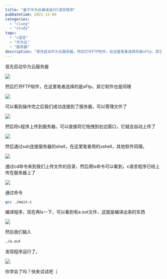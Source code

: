 ```yaml
---
title: "基于华为云编译运行C语言程序"
pubDatetime: 2021-12-09
categories:
  - "clang"
  - "study"
tags:
  - "c语言"
  - "华为云"
  - "服务器"
description: "首先启动华为云服务器。然后打开FTP软件，在这里笔者选择的是xFtp，其它软件也是同理。可以看到操作完之后我们成功连接到了服务器，可以管理文件了。"
---
```


首先启动华为云服务器

[![](https://maxtuneblog.oss-cn-shenzhen.aliyuncs.com/old/assets/images/1639025964-image-1024x518.png)](https://mxte.cc/?attachment_id=198)

然后打开FTP软件，在这里笔者选择的是xFtp，其它软件也是同理

[![](https://maxtuneblog.oss-cn-shenzhen.aliyuncs.com/old/assets/images/1639026320-image-1024x741.png)](https://mxte.cc/?attachment_id=199)

可以看到操作完之后我们成功连接到了服务器，可以管理文件了

[![](https://maxtuneblog.oss-cn-shenzhen.aliyuncs.com/old/assets/images/1639026599-image-1024x733.png)](https://mxte.cc/?attachment_id=201)

然后将c程序上传到服务器，可以直接将它拖拽到右边窗口，它就会自动上传了

[![](https://maxtuneblog.oss-cn-shenzhen.aliyuncs.com/old/assets/images/1639026671-image.png)](https://mxte.cc/?attachment_id=202)

然后通过ssh连接服务器的shell，在这里笔者用的xshell，其他软件同理。

[![](https://maxtuneblog.oss-cn-shenzhen.aliyuncs.com/old/assets/images/1639026788-image-1024x726.png)](https://mxte.cc/?attachment_id=203)

通过cd命令来到我们上传文件的目录，然后用ls命令可以看到，c语言程序已经上传在服务器上了

[![](https://maxtuneblog.oss-cn-shenzhen.aliyuncs.com/old/assets/images/1639026937-image-1024x547.png)](https://mxte.cc/?attachment_id=204)

通过命令

```bash
gcc ./main.c
```

编译程序，现在再ls一下，可以看到有a.out文件，这就是编译出来的东西

[![](https://maxtuneblog.oss-cn-shenzhen.aliyuncs.com/old/assets/images/1639027045-image-1024x326.png)](https://mxte.cc/?attachment_id=205)

然后我们输入

```bash
./a.out
```

发现程序运行了。

[![](https://maxtuneblog.oss-cn-shenzhen.aliyuncs.com/old/assets/images/1639027101-image-1024x134.png)](https://mxte.cc/?attachment_id=206)

你学会了吗？快来试试吧（
